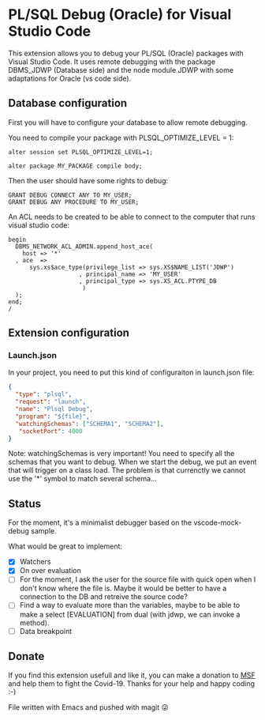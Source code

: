 # PL/SQL Debug (Oracle)  for Visual Studio Code

This extension allows you to debug your PL/SQL (Oracle) packages with Visual Studio Code. It uses remote debugging with the package DBMS_JDWP (Database side) and the node module JDWP with some adaptations for Oracle (vs code side).

## Database configuration

First you will have to configure your database to allow remote debugging.

You need to compile your package with PLSQL_OPTIMIZE_LEVEL = 1:

```plsql
alter session set PLSQL_OPTIMIZE_LEVEL=1;

alter package MY_PACKAGE compile body;
```

Then the user should have some rights to debug:

```plsql
GRANT DEBUG CONNECT ANY TO MY_USER;
GRANT DEBUG ANY PROCEDURE TO MY_USER;
```

An ACL needs to be created to be able to connect to the computer that runs visual studio code:

```plsql
begin
  DBMS_NETWORK_ACL_ADMIN.append_host_ace(
    host => '*'
  , ace  =>
      sys.xs$ace_type(privilege_list => sys.XS$NAME_LIST('JDWP')
                    , principal_name => 'MY_USER'
                    , principal_type => sys.XS_ACL.PTYPE_DB
                     )
  );
end;
/
```

## Extension configuration

### Launch.json

In your project, you need to put this kind of configuraiton in launch.json file:

```json
{
  "type": "plsql",
  "request": "launch",
  "name": "Plsql Debug",
  "program": "${file}",
  "watchingSchemas": ["SCHEMA1", "SCHEMA2"],
   "socketPort": 4000
}
```

Note: watchingSchemas is very important! You need to specify all the schemas that you want to debug. When we start the debug, we put an event that will trigger on a class load. The problem is that currenctly we cannot use the '*' symbol to match several schema...

## Status

For the moment, it's a minimalist debugger based on the vscode-mock-debug sample.

What would be great to implement:

- [x] Watchers
- [x] On over evaluation
- [ ] For the moment, I ask the user for the source file with quick open when I don't know where the file is. Maybe it would be better to have a connection to the DB and retreive the source code?
- [ ] Find a way to evaluate more than the variables, maybe to be able to make a select [EVALUATION] from dual (with jdwp, we can invoke a method).
- [ ] Data breakpoint

## Donate

If you find this extension usefull and like it, you can make a donation to [MSF](https://www.msf.org/) and help them to fight the Covid-19. Thanks for your help and happy coding :-)

File written with Emacs and pushed with magit :stuck_out_tongue_winking_eye:
